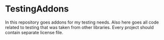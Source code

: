 # TestingAddons

In this repository goes addons for my testing needs.
Also here goes all code related to testing that was taken from other libraries.
Every project should contain separate license file.
